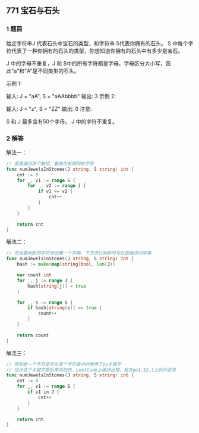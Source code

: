 ## 771 宝石与石头

### 1 题目

给定字符串J 代表石头中宝石的类型，和字符串 S代表你拥有的石头。 S 中每个字符代表了一种你拥有的石头的类型，你想知道你拥有的石头中有多少是宝石。

J 中的字母不重复，J 和 S中的所有字符都是字母。字母区分大小写，因此"a"和"A"是不同类型的石头。

示例 1:

输入: J = "aA", S = "aAAbbbb"
输出: 3
示例 2:

输入: J = "z", S = "ZZ"
输出: 0
注意:

S 和 J 最多含有50个字母。
J 中的字符不重复。

### 2 解答

解法一：

``` go
// 直接遍历两个数组，看是否有相同的字符
func numJewelsInStones(J string, S string) int {
	cnt := 0
	for _, v1 := range S {
		for _, v2 := range J {
			if v1 == v2 {
				cnt++
			}
		}
	}

	return cnt
}
```

解法二：

``` go
// 先对要判断的字符串创建一个字典，下次进行判断时可以直接访问字典
func numJewelsInStones(J string, S string) int {
	hash := make(map[string]bool, len(J))

	var count int
	for _, j := range J {
		hash[string(j)] = true
	}

	for _, s := range S {
		if hash[string(s)] == true {
			count++
		}
	}

	return count
}
```

解法三：

``` go
// 再判断一个字符是否在某个字符串中时使用了in关键字
// 估计这个关键字是后来添加的，LeetCode上编译出错，我在go1.12.1上执行正常
func numJewelsInStones(J string, S string) int {
	cnt := 0
	for _, v1 := range S {
		if v1 in J {
            cnt++
        }
	}

	return cnt
}
```